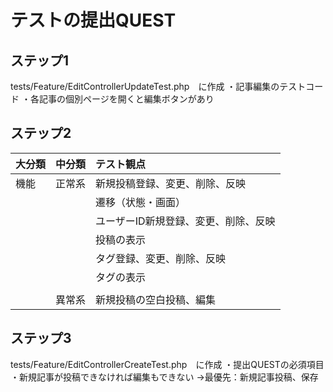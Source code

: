 # テストの提出QUEST

## ステップ1
tests/Feature/EditControllerUpdateTest.php　に作成
・記事編集のテストコード
・各記事の個別ページを開くと編集ボタンがあり

## ステップ2
|大分類|中分類|テスト観点|
|:----|:----|:----|
|機能|正常系|新規投稿登録、変更、削除、反映|
| | |遷移（状態・画面）|
| | |ユーザーID新規登録、変更、削除、反映|
| | |投稿の表示|
| | |タグ登録、変更、削除、反映|
| | |タグの表示|
| | | |
| |異常系|新規投稿の空白投稿、編集|

## ステップ3
tests/Feature/EditControllerCreateTest.php　に作成
・提出QUESTの必須項目
・新規記事が投稿できなければ編集もできない
→最優先：新規記事投稿、保存
